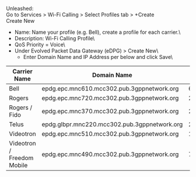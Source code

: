 Unleashed:\
Go to Services > Wi-Fi Calling > Select Profiles tab > +Create\
Create New
 * Name: Name your profile (e.g. Bell), create a profile for each carrier.\
 * Description: Wi-Fi Calling Profile\
 * QoS Priority = Voice\
 * Under Evolved Packet Data Gateway (eDPG) > Create New\
   * Enter Domain Name and IP Address per below and click Save\
  
| Carrier Name               | Domain Name                                  | IP Address     |
| ---------------------------| -------------------------------------------  |----------------|
| Bell                       | epdg.epc.mnc610.mcc302.pub.3gppnetwork.org   | 69.158.242.2   |
| Rogers                     | epdg.epc.mnc720.mcc302.pub.3gppnetwork.org   | 209.148.157.48 |
| Rogers / Fido              | epdg.epc.mnc370.mcc302.pub.3gppnetwork.org   | 209.148.157.48 |
| Telus                      | epdg.glbpr.mnc220.mcc302.pub.3gppnetwork.org | 207.219.233.33 |
| Videotron                  | epdg.epc.mnc510.mcc302.pub.3gppnetwork.org   | 184.163.5.80   |
| Videotron / Freedom Mobile | epdg.epc.mnc490.mcc302.pub.3gppnetwork.org   | 74.115.197.33  |
